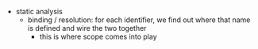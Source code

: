 - static analysis
  - binding / resolution: for each identifier, we find out where that name is defined and wire the two together
    - this is where scope comes into play
